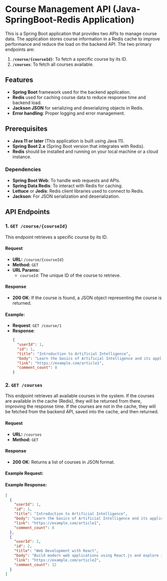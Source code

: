 # Course Management API (Java- SpringBoot-Redis Application)

This is a Spring Boot application that provides two APIs to manage course data. The application stores course information in a Redis cache to improve performance and reduce the load on the backend API. The two primary endpoints are:

1. **`/course/{courseId}`**: To fetch a specific course by its ID.
2. **`/courses`**: To fetch all courses available.

## Features
- **Spring Boot** framework used for the backend application.
- **Redis** used for caching course data to reduce response time and backend load.
- **Jackson JSON** for serializing and deserializing objects in Redis.
- **Error handling**: Proper logging and error management.
  
## Prerequisites
- **Java 11 or later** (This application is built using Java 11).
- **Spring Boot 2.x** (Spring Boot version that integrates with Redis).
- **Redis** should be installed and running on your local machine or a cloud instance.

### Dependencies
- **Spring Boot Web**: To handle web requests and APIs.
- **Spring Data Redis**: To interact with Redis for caching.
- **Lettuce** or **Jedis**: Redis client libraries used to connect to Redis.
- **Jackson**: For JSON serialization and deserialization.

## API Endpoints

### 1. `GET /course/{courseId}`
This endpoint retrieves a specific course by its ID.

#### Request
- **URL:** `/course/{courseId}`
- **Method:** `GET`
- **URL Params:** 
  - `courseId`: The unique ID of the course to retrieve.
  
#### Response
- **200 OK**: If the course is found, a JSON object representing the course is returned.
  
#### Example:
- **Request**: `GET /course/1`
- **Response**: 
  ```json
  {
    "userId": 1,
    "id": 1,
    "title": "Introduction to Artificial Intelligence",
    "body": "Learn the basics of Artificial Intelligence and its applications in various industries.",
    "link": "https://example.com/article1",
    "comment_count": 8
  }
### 2. `GET /courses`

This endpoint retrieves all available courses in the system. If the courses are available in the cache (Redis), they will be returned from there, improving the response time. If the courses are not in the cache, they will be fetched from the backend API, saved into the cache, and then returned.

#### Request

- **URL:** `/courses`
- **Method:** `GET`

#### Response

- **200 OK**: Returns a list of courses in JSON format.

#### Example Request:
#### Example Response:

```json
[
  {
    "userId": 1,
    "id": 1,
    "title": "Introduction to Artificial Intelligence",
    "body": "Learn the basics of Artificial Intelligence and its applications in various industries.",
    "link": "https://example.com/article1",
    "comment_count": 8
  },
  {
    "userId": 2,
    "id": 2,
    "title": "Web Development with React",
    "body": "Build modern web applications using React.js and explore its powerful features.",
    "link": "https://example.com/article2",
    "comment_count": 12
  }
]
